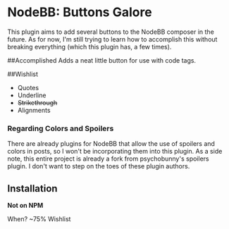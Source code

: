 # NodeBB: Buttons Galore

This plugin aims to add several buttons to the NodeBB composer in the future. As for now, I'm still trying to learn how to accomplish this without breaking everything (which this plugin has, a few times).


##Accomplished
Adds a neat little button for use with code tags.

##Wishlist
* Quotes
* Underline
* ~~Strikethrough~~
* Alignments

### Regarding Colors and Spoilers
There are already plugins for NodeBB that allow the use of spoilers and colors in posts, so I won't be incorporating them into this plugin. As a side note, this entire project is already a fork from psychobunny's spoilers plugin. I don't want to step on the toes of these plugin authors.

## Installation

**Not on NPM**

When? ~75% Wishlist

